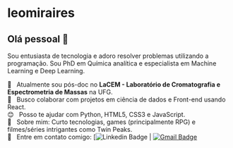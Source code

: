 # leomiraires

## Olá pessoal 👋
Sou entusiasta de tecnologia e adoro resolver problemas utilizando a programação.
Sou PhD em Química analítica e especialista em Machine Learning e Deep Learning. 

 :rocket:  &nbsp; Atualmente sou pós-doc no **LaCEM - Laboratório de Cromatografia e Espectrometria de Massas** na UFG.
 <br/> :purple_heart: &nbsp; Busco colaborar com projetos em ciência de dados e Front-end usando React.
 <br/> :blush: &nbsp; Posso te ajudar com Python, HTML5, CSS3 e JavaScript.
 <br/> 💬  &nbsp; Sobre mim: Curto tecnologias, games (principalmente RPG) e filmes/séries intrigantes como Twin Peaks.
 <br/> :email: &nbsp; Entre em contato comigo: [![Linkedin Badge](https://img.shields.io/badge/-LeomirAires-blue?style=flat-square&logo=Linkedin&logoColor=white&link=https://www.linkedin.com/in/leomiraires) 
| 
[![Gmail Badge](https://img.shields.io/badge/-leomiraires@gmail.com-c14438?style=flat-square&logo=Gmail&logoColor=white&link=mailto:leomiraires@gmail.com)](mailto:leomiraires@gmail.com)

